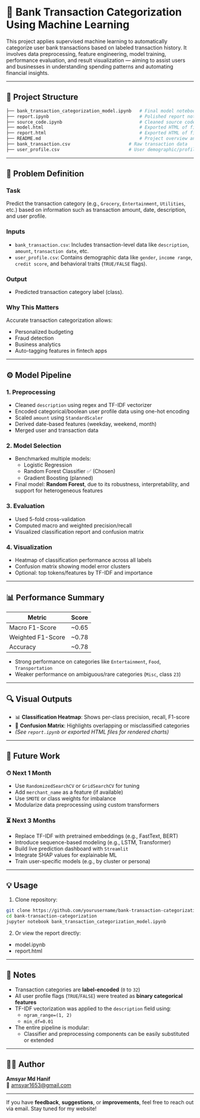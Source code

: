 # 🏦 Bank Transaction Categorization Using Machine Learning

This project applies supervised machine learning to automatically categorize user bank transactions based on labeled transaction history. It involves data preprocessing, feature engineering, model training, performance evaluation, and result visualization — aiming to assist users and businesses in understanding spending patterns and automating financial insights.

---

## 📁 Project Structure

```bash
├── bank_transaction_categorization_model.ipynb   # Final model notebook
├── report.ipynb                                  # Polished report notebook for presentation
├── source_code.ipynb                             # Cleaned source code version
├── model.html                                    # Exported HTML of final notebook
├── report.html                                   # Exported HTML of final report
├── README.md                                     # Project overview and usage instructions
├── bank_transaction.csv                      # Raw transaction data
├── user_profile.csv                          # User demographic/profile data

```
---

## 🧠 Problem Definition

### Task

Predict the transaction category (e.g., `Grocery`, `Entertainment`, `Utilities`, etc.) based on information such as transaction amount, date, description, and user profile.

### Inputs

- `bank_transaction.csv`: Includes transaction-level data like `description`, `amount`, `transaction date`, etc.
- `user_profile.csv`: Contains demographic data like `gender`, `income range`, `credit score`, and behavioral traits (`TRUE/FALSE` flags).

### Output

- Predicted transaction category label (class).

### Why This Matters

Accurate transaction categorization allows:
- Personalized budgeting
- Fraud detection
- Business analytics
- Auto-tagging features in fintech apps

---

## ⚙️ Model Pipeline

### 1. Preprocessing

- Cleaned `description` using regex and TF-IDF vectorizer
- Encoded categorical/boolean user profile data using one-hot encoding
- Scaled `amount` using `StandardScaler`
- Derived date-based features (weekday, weekend, month)
- Merged user and transaction data

### 2. Model Selection

- Benchmarked multiple models:
  - Logistic Regression
  - Random Forest Classifier ✅ (Chosen)
  - Gradient Boosting (planned)
- Final model: **Random Forest**, due to its robustness, interpretability, and support for heterogeneous features

### 3. Evaluation

- Used 5-fold cross-validation
- Computed macro and weighted precision/recall
- Visualized classification report and confusion matrix

### 4. Visualization

- Heatmap of classification performance across all labels
- Confusion matrix showing model error clusters
- Optional: top tokens/features by TF-IDF and importance

---

## 📊 Performance Summary

| Metric             | Score    |
|--------------------|----------|
| Macro F1-Score     | ~0.65    |
| Weighted F1-Score  | ~0.78    |
| Accuracy           | ~0.78    |

- Strong performance on categories like `Entertainment`, `Food`, `Transportation`
- Weaker performance on ambiguous/rare categories (`Misc`, class `23`)

---

## 🔍 Visual Outputs

- 📊 **Classification Heatmap**: Shows per-class precision, recall, F1-score
- 🧩 **Confusion Matrix**: Highlights overlapping or misclassified categories
- *(See `report.ipynb` or exported HTML files for rendered charts)*

---

## 🚀 Future Work

### ⏱ Next 1 Month

- Use `RandomizedSearchCV` or `GridSearchCV` for tuning
- Add `merchant_name` as a feature (if available)
- Use `SMOTE` or class weights for imbalance
- Modularize data preprocessing using custom transformers

### ⏳ Next 3 Months

- Replace TF-IDF with pretrained embeddings (e.g., FastText, BERT)
- Introduce sequence-based modeling (e.g., LSTM, Transformer)
- Build live prediction dashboard with `Streamlit`
- Integrate SHAP values for explainable ML
- Train user-specific models (e.g., by cluster or persona)

---

## 💡 Usage

1. Clone repository:
```bash
git clone https://github.com/yourusername/bank-transaction-categorization.git
cd bank-transaction-categorization
jupyter notebook bank_transaction_categorization_model.ipynb
```
2. Or view the report directly:
- model.ipynb
- report.html

---

## 📝 Notes

- Transaction categories are **label-encoded** (`0` to `32`)
- All user profile flags (`TRUE`/`FALSE`) were treated as **binary categorical features**
- TF-IDF vectorization was applied to the `description` field using:
  - `ngram_range=(1, 2)`
  - `min_df=0.01`
- The entire pipeline is modular:
  - Classifier and preprocessing components can be easily substituted or extended

---

## 👨‍💻 Author

**Amsyar Md Hanif**  
📧 amsyar1653@gmail.com

---

If you have **feedback**, **suggestions**, or **improvements**, feel free to reach out via email. Stay tuned for my website!
